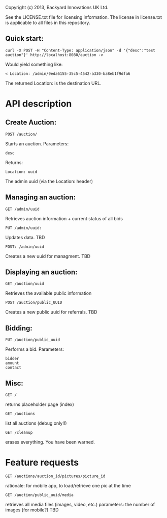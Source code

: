 Copyright (c) 2013,  Backyard Innovations UK Ltd.

See the LICENSE.txt file for licensing information.
The license in license.txt is applicable to all files in this
repository.

Quick start:
------------
    curl -X POST -H "Content-Type: application/json" -d '{"desc":"test auction"}' http://localhost:8080/auction -v

Would yield something like:

    < Location: /admin/9eda6155-35c5-4542-a330-ba8eb1f9dfa6

The returned Location: is the destination URL.

API description
===============

Create Auction:
---------------
    POST /auction/
Starts an auction. 
Parameters: 

    desc

Returns:

    Location: uuid

The admin uuid (via the Location: header)

Managing an auction:
--------------------

    GET /admin/uuid

Retrieves auction information + current status of all bids

    PUT /admin/uuid: 
    
Updates data. TBD

    POST: /admin/uuid 

Creates a new uuid for managment. TBD

Displaying an auction:
----------------------

    GET /auction/uuid
    
Retrieves the available public information

    POST /auction/public_UUID

Creates a new public uuid for referrals. TBD

Bidding:
--------

    PUT /auction/public_uuid

Performs a bid.  Parameters: 

    bidder
    amount
    contact


Misc:
-----

    GET /

returns placeholder page (index)

    GET /auctions

list all auctions (debug only!!)

    GET /cleanup

erases everything. You have been warned.


Feature requests
================

    GET /auctions/auction_id/pictures/picture_id
rationale: for mobile app, to load/retrieve one pic at the time

    GET /auction/public_uuid/media 

retrieves all media files (images, video, etc.)
parameters: the number of images (for mobile?)
TBD
